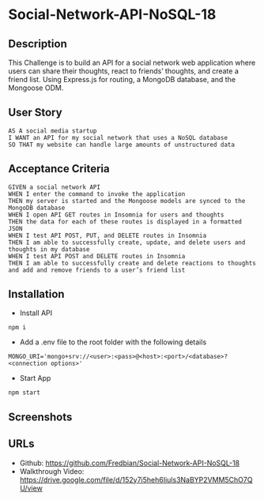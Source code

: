 # Social-Network-API-NoSQL-18

## Description
This Challenge is to build an API for a social network web application where users can share their thoughts, react to friends’ thoughts, and create a friend list. Using Express.js for routing, a MongoDB database, and the Mongoose ODM.

## User Story
```
AS A social media startup
I WANT an API for my social network that uses a NoSQL database
SO THAT my website can handle large amounts of unstructured data
```

## Acceptance Criteria
```
GIVEN a social network API
WHEN I enter the command to invoke the application
THEN my server is started and the Mongoose models are synced to the MongoDB database
WHEN I open API GET routes in Insomnia for users and thoughts
THEN the data for each of these routes is displayed in a formatted JSON
WHEN I test API POST, PUT, and DELETE routes in Insomnia
THEN I am able to successfully create, update, and delete users and thoughts in my database
WHEN I test API POST and DELETE routes in Insomnia
THEN I am able to successfully create and delete reactions to thoughts and add and remove friends to a user’s friend list
```

## Installation
* Install API
```
npm i
```

* Add a .env file to the root folder with the following details
```
MONGO_URI='mongo+srv://<user>:<pass>@<host>:<port>/<database>?<connection options>'
```

* Start App
```
npm start
```

## Screenshots


## URLs
* Github: https://github.com/Fredbian/Social-Network-API-NoSQL-18 
* Walkthrough Video: https://drive.google.com/file/d/152y7i5heh6Iiuls3NaBYP2VMM5ChO7QU/view 